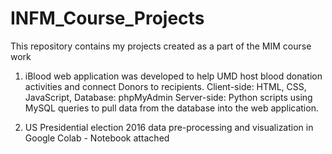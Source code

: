 # INFM_Course_Projects
This repository contains my projects created as a part of the MIM course work

1. iBlood web application was developed to help UMD host blood donation activities and connect Donors to recipients.
      Client-side: HTML, CSS, JavaScript,
      Database: phpMyAdmin
      Server-side: Python scripts using MySQL queries to pull data from the database into the web application.

2. US Presidential election 2016 data pre-processing and visualization in Google Colab - Notebook attached


